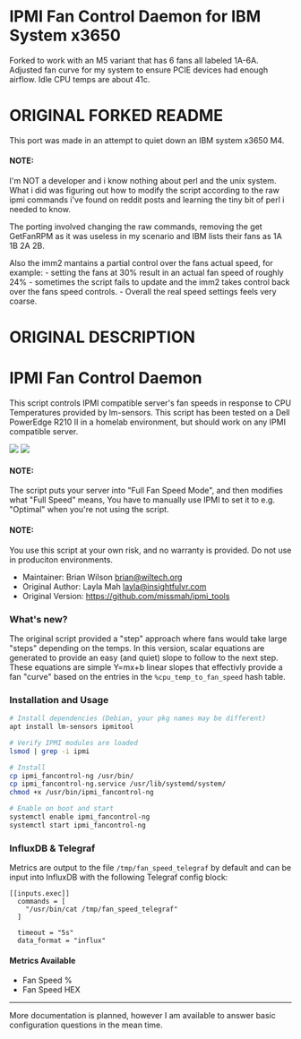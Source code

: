 # IPMI Fan Control Daemon for IBM System x3650
  Forked to work with an M5 variant that has 6 fans all labeled 1A-6A. 
  Adjusted fan curve for my system to ensure PCIE devices had enough airflow. 
  Idle CPU temps are about 41c. 

# ORIGINAL FORKED README

  This port was made in an attempt to quiet down an IBM system x3650 M4.

  #### NOTE:
  I'm NOT a developer and i know nothing about perl and the unix system.
  What i did was figuring out how to modify the script according to the raw ipmi commands i've found on reddit posts and learning the tiny bit of perl i needed to know.

  The porting involved changing the raw commands, removing the get GetFanRPM as it was useless in my scenario and IBM lists their fans as 1A 1B 2A 2B.

  Also the imm2 mantains a partial control over the fans actual speed, for example:
    - setting the fans at 30% result in an actual fan speed of roughly 24%
    - sometimes the script fails to update and the imm2 takes control back over the fans speed controls.
    - Overall the real speed settings feels very coarse.

# ORIGINAL DESCRIPTION
  # IPMI Fan Control Daemon

  This script controls IPMI compatible server's fan speeds in response to CPU Temperatures provided by lm-sensors.
  This script has been tested on a Dell PowerEdge R210 II in a homelab environment, but should work on any IPMI compatible server.

  ![](what_to_expect.PNG)
  ![](sample_curve.PNG)

  #### NOTE: 
  The script puts your server into "Full Fan Speed Mode", and then modifies what "Full Speed" means,
  You have to manually use IPMI to set it to e.g. "Optimal" when you're not using the script.

  #### NOTE: 
  You use this script at your own risk, and no warranty is provided. Do not use in produciton environments.

  * Maintainer: Brian Wilson <brian@wiltech.org>
  * Original Author: Layla Mah <layla@insightfulvr.com>
  * Original Version: https://github.com/missmah/ipmi_tools

  ### What's new?
  The original script provided a "step" approach where fans would take large "steps" depending on the temps.
  In this version, scalar equations are generated to provide an easy (and quiet) slope to follow to the next step.
  These equations are simple Y=mx+b linear slopes that effectivly provide a fan "curve" based on the entries in the
  `%cpu_temp_to_fan_speed` hash table.

  ### Installation and Usage
  ```sh
  # Install dependencies (Debian, your pkg names may be different)
  apt install lm-sensors ipmitool

  # Verify IPMI modules are loaded
  lsmod | grep -i ipmi

  # Install
  cp ipmi_fancontrol-ng /usr/bin/
  cp ipmi_fancontrol-ng.service /usr/lib/systemd/system/
  chmod +x /usr/bin/ipmi_fancontrol-ng

  # Enable on boot and start
  systemctl enable ipmi_fancontrol-ng
  systemctl start ipmi_fancontrol-ng
  ```

  ### InfluxDB & Telegraf
  Metrics are output to the file `/tmp/fan_speed_telegraf` by default and can be input into InfluxDB with the following Telegraf config block:
  ```
  [[inputs.exec]]
    commands = [
      "/usr/bin/cat /tmp/fan_speed_telegraf"
    ]

    timeout = "5s"
    data_format = "influx"
  ```
  #### Metrics Available
  * Fan Speed %
  * Fan Speed HEX

  ---
  More documentation is planned, however I am available to answer basic configuration questions in the mean time.

